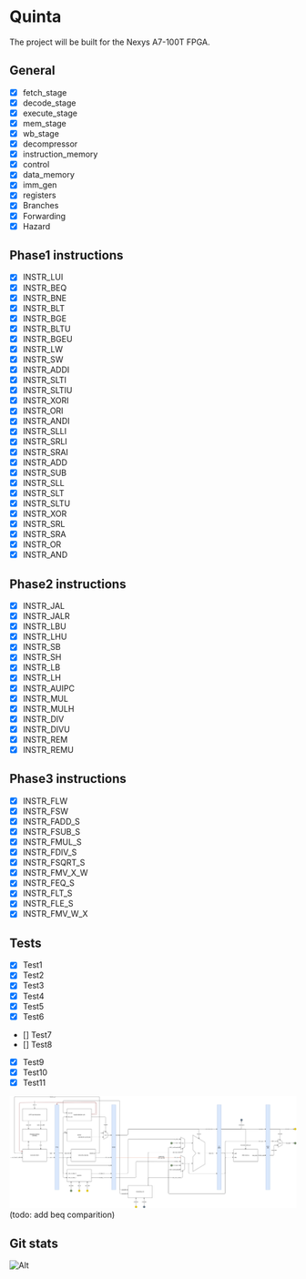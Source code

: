 # Quinta

The project will be built for the Nexys A7-100T FPGA.

## General

- [x] fetch_stage
- [x] decode_stage
- [x] execute_stage
- [x] mem_stage
- [x] wb_stage
- [x] decompressor
- [x] instruction_memory
- [x] control
- [x] data_memory
- [x] imm_gen
- [x] registers
- [x] Branches
- [x] Forwarding
- [x] Hazard

## Phase1 instructions

- [x] INSTR_LUI
- [x] INSTR_BEQ
- [x] INSTR_BNE
- [x] INSTR_BLT
- [x] INSTR_BGE
- [x] INSTR_BLTU
- [x] INSTR_BGEU
- [x] INSTR_LW
- [x] INSTR_SW
- [x] INSTR_ADDI
- [x] INSTR_SLTI
- [x] INSTR_SLTIU
- [x] INSTR_XORI
- [x] INSTR_ORI
- [x] INSTR_ANDI
- [x] INSTR_SLLI
- [x] INSTR_SRLI
- [x] INSTR_SRAI
- [x] INSTR_ADD
- [x] INSTR_SUB
- [x] INSTR_SLL
- [x] INSTR_SLT
- [x] INSTR_SLTU
- [x] INSTR_XOR
- [x] INSTR_SRL
- [x] INSTR_SRA
- [x] INSTR_OR
- [x] INSTR_AND

## Phase2 instructions

- [x] INSTR_JAL
- [x] INSTR_JALR
- [x] INSTR_LBU
- [x] INSTR_LHU
- [x] INSTR_SB
- [x] INSTR_SH
- [x] INSTR_LB
- [x] INSTR_LH
- [x] INSTR_AUIPC
- [x] INSTR_MUL
- [x] INSTR_MULH
- [x] INSTR_DIV
- [x] INSTR_DIVU
- [x] INSTR_REM
- [x] INSTR_REMU

## Phase3 instructions

- [x] INSTR_FLW
- [x] INSTR_FSW
- [x] INSTR_FADD_S
- [x] INSTR_FSUB_S
- [x] INSTR_FMUL_S
- [x] INSTR_FDIV_S
- [x] INSTR_FSQRT_S
- [x] INSTR_FMV_X_W
- [x] INSTR_FEQ_S
- [x] INSTR_FLT_S
- [x] INSTR_FLE_S
- [x] INSTR_FMV_W_X

## Tests

- [x] Test1
- [x] Test2
- [x] Test3
- [x] Test4
- [x] Test5
- [x] Test6
- [] Test7
- [] Test8
- [x] Test9
- [x] Test10
- [x] Test11

![Block Diagram](/doc/overview_riscV.png)
(todo: add beq comparition)

## Git stats

![Alt](https://repobeats.axiom.co/api/embed/8cecad938df30ff41abc7afbe6f5f0a3571eab39.svg "Repobeats analytics image")
